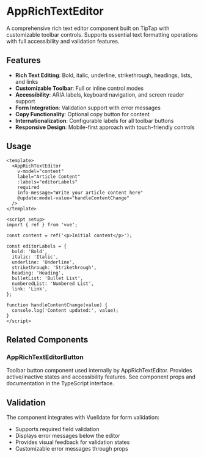 # AppRichTextEditor

A comprehensive rich text editor component built on TipTap with customizable toolbar controls. Supports essential text formatting operations with full accessibility and validation features.

## Features

- **Rich Text Editing**: Bold, italic, underline, strikethrough, headings, lists, and links
- **Customizable Toolbar**: Full or inline control modes
- **Accessibility**: ARIA labels, keyboard navigation, and screen reader support
- **Form Integration**: Validation support with error messages
- **Copy Functionality**: Optional copy button for content
- **Internationalization**: Configurable labels for all toolbar buttons
- **Responsive Design**: Mobile-first approach with touch-friendly controls

## Usage

```vue
<template>
  <AppRichTextEditor
    v-model="content"
    label="Article Content"
    :labels="editorLabels"
    required
    info-message="Write your article content here"
    @update:model-value="handleContentChange"
  />
</template>

<script setup>
import { ref } from 'vue';

const content = ref('<p>Initial content</p>');

const editorLabels = {
  bold: 'Bold',
  italic: 'Italic',
  underline: 'Underline',
  strikethrough: 'Strikethrough',
  heading: 'Heading',
  bulletList: 'Bullet List',
  numberedList: 'Numbered List',
  link: 'Link',
};

function handleContentChange(value) {
  console.log('Content updated:', value);
}
</script>
```

## Related Components

### AppRichTextEditorButton

Toolbar button component used internally by AppRichTextEditor. Provides active/inactive states and accessibility features. See component props and documentation in the TypeScript interface.

## Validation

The component integrates with Vuelidate for form validation:

- Supports required field validation
- Displays error messages below the editor
- Provides visual feedback for validation states
- Customizable error messages through props
